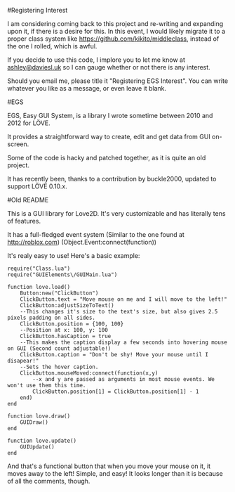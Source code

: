 #Registering Interest

I am considering coming back to this project and re-writing and expanding upon it, if there is a desire for this. In this event, I would likely migrate it to a proper class system like https://github.com/kikito/middleclass, instead of the one I rolled, which is awful.

If you decide to use this code, I implore you to let me know at ashley@daviesl.uk so I can gauge whether or not there is any interest.

Should you email me, please title it "Registering EGS Interest". You can write whatever you like as a message, or even leave it blank.

#EGS

EGS, Easy GUI System, is a library I wrote sometime between 2010 and 2012 for LÖVE.

It provides a straightforward way to create, edit and get data from GUI on-screen.

Some of the code is hacky and patched together, as it is quite an old project.

It has recently been, thanks to a contribution by buckle2000, updated to support LÖVE 0.10.x.

#Old README

This is a GUI library for Love2D. It's very customizable and has literally tens of features.

It has a full-fledged event system (Similar to the one found at http://roblox.com) (Object.Event:connect(function))

It's realy easy to use! Here's a basic example:


	require("Class.lua")
	require("GUIElements\/GUIMain.lua")
	
	function love.load()
		Button:new("ClickButton")
		ClickButton.text = "Move mouse on me and I will move to the left!"
		ClickButton:adjustSizeToText()
		--This changes it's size to the text's size, but also gives 2.5 pixels padding on all sides.
		ClickButton.position = {100, 100}
		--Position at x: 100, y: 100
		ClickButton.hasCaption = true
		--This makes the caption display a few seconds into hovering mouse on GUI (Second count adjustable!)
		ClickButton.caption = "Don't be shy! Move your mouse until I disapear!"
		--Sets the hover caption.
		ClickButton.mouseMoved:connect(function(x,y)
			--x and y are passed as arguments in most mouse events. We won't use them this time.
			ClickButton.position[1] = ClickButton.position[1] - 1
		end)
	end
	
	function love.draw()
		GUIDraw()
	end
	
	function love.update()
		GUIUpdate()
	end


And that's a functional button that when you move your mouse on it, it moves away to the left! Simple, and easy!
It looks longer than it is because of all the comments, though.
